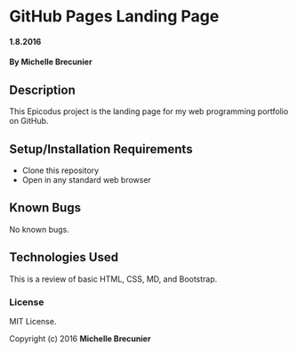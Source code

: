 # GitHub Pages Landing Page

#### 1.8.2016

#### By Michelle Brecunier

## Description

This Epicodus project is the landing page for my web programming portfolio on GitHub.

## Setup/Installation Requirements

* Clone this repository
* Open in any standard web browser

## Known Bugs

No known bugs.

## Technologies Used

This is a review of basic HTML, CSS, MD, and Bootstrap.

### License
MIT License.

Copyright (c) 2016 **Michelle Brecunier**
